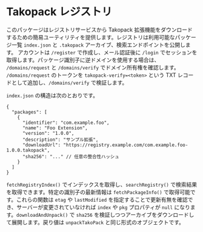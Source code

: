 # Takopack レジストリ

このパッケージはレジストリサービスから Takopack
拡張機能をダウンロードするための簡易ユーティリティを提供します。レジストリは利用可能なパッケージ一覧
`index.json` と `.takopack` アーカイブ、検索エンドポイントを公開します。
アカウントは `/register` で作成し、メール認証後に `/login`
でセッションを取得します。パッケージ識別子に逆ドメインを使用する場合は、
`/domains/request` と `/domains/verify` でドメイン所有権を確認します。
`/domains/request` のトークンを `takopack-verify=<token>` という TXT
レコードとして追加し、`/domains/verify` で検証します。

`index.json` の構造は次のとおりです。

```jsonc
{
  "packages": [
    {
      "identifier": "com.example.foo",
      "name": "Foo Extension",
      "version": "1.0.0",
      "description": "サンプル拡張",
      "downloadUrl": "https://registry.example.com/com.example.foo-1.0.0.takopack",
      "sha256": "..." // 任意の整合性ハッシュ
    }
  ]
}
```

`fetchRegistryIndex()` でインデックスを取得し、`searchRegistry()`
で検索結果を取得できます。特定の識別子の最新情報は `fetchPackageInfo()`
で取得可能です。これらの関数は `etag` や `lastModified`
を指定することで更新有無を確認でき、サーバーが変更されていなければ `index` や
`pkg` プロパティが `null` になります。`downloadAndUnpack()` で `sha256`
を検証しつつアーカイブをダウンロードして展開します。戻り値は `unpackTakoPack`
と同じ形式のオブジェクトです。
